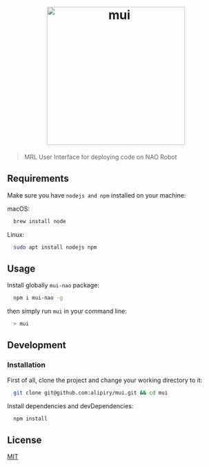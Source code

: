 <h1 align="center">
  <br />
  <img src="https://user-images.githubusercontent.com/25138854/49395835-d0f39680-f74c-11e8-94ad-c248f9141dad.png" width="320" alt="mui"  >
  <br />
</h1>


> MRL User Interface for deploying code on NAO Robot

## Requirements

Make sure you have `nodejs and npm` installed on your machine:

macOS:
```bash
  brew install node
```

Linux: 
```bash
  sudo apt install nodejs npm 
```

## Usage 
Install globally `mui-nao` package: 

```bash
  npm i mui-nao -g
```

then simply run `mui` in your command line:
```bash
  > mui
```

## Development
### Installation
First of all, clone the project and change your working directory to it:

```bash
  git clone git@github.com:alipiry/mui.git && cd mui
```

Install dependencies and devDependencies:

```bash
  npm install
```
## License

[MIT](http://vjpr.mit-license.org)
